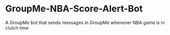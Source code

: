 # GroupMe-NBA-Score-Alert-Bot
 A GroupMe bot that sends messages in GroupMe whenever NBA game is in clutch time 
